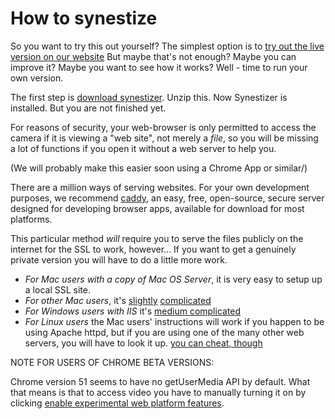 # How to synestize

So you want to try this out yourself?
The simplest option is to [try out the live version on our website](http://synestizer.com)
But maybe that's not enough? Maybe you can improve it? Maybe you want to see how it works? Well - time to run your own version.

The first step is [download synestizer](https://github.com/synestize/synestizer/archive/master.zip).
Unzip this. Now Synestizer is installed.
But you are not finished yet.

For reasons of security, your web-browser is only permitted to access the camera if it is viewing a "web site", not merely a *file*, so you will be missing a lot of functions if you open it without a web server to help you.

(We will probably make this easier soon using a Chrome App or similar/)

There are a million ways of serving websites.
For your own development purposes, we recommend [caddy](https://caddyserver.com/),
an easy, free, open-source, secure server designed for developing browser apps,
available for download for most platforms.

This particular method *will* require you to serve the files publicly on the internet for the SSL to work, however...
If you want to get a genuinely private version you will have to do a little more work.

* *For Mac users with a copy of Mac OS Server*, it is very easy to setup up a local SSL site. 
* *For other Mac users*, it's [slightly](https://certsimple.com/blog/localhost-ssl-fix) [complicated](https://gist.github.com/jonathantneal/774e4b0b3d4d739cbc53)
* *For Windows users with IIS* it's [medium complicated](http://weblogs.asp.net/scottgu/tip-trick-enabling-ssl-on-iis7-using-self-signed-certificates)
* *For Linux users* the Mac users' instructions will work if you happen to be using Apache httpd, but if you are using one of the many other web servers, you will have to look it up. [you can cheat, though](https://github.com/Daplie/localhost.daplie.com-certificates)

NOTE FOR USERS OF CHROME BETA VERSIONS:

Chrome version 51 seems to have no getUserMedia API by default. What that means is that to access video you have to manually turning it on by clicking [enable experimental web platform features](chrome://flags/#enable-experimental-web-platform-features).
